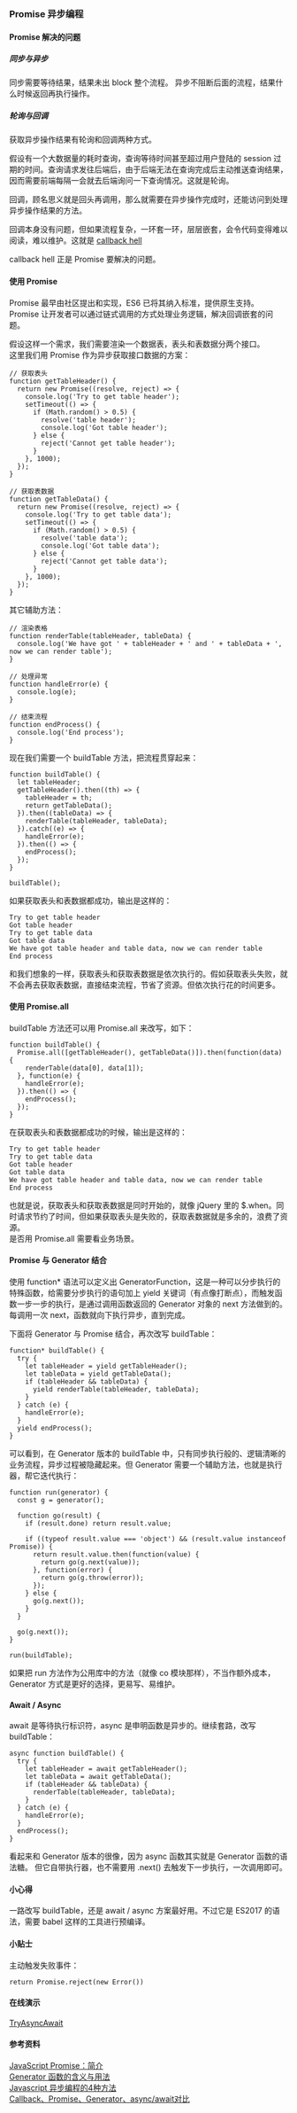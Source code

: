 ### Promise 异步编程

#### Promise 解决的问题

##### 同步与异步

同步需要等待结果，结果未出 block 整个流程。
异步不阻断后面的流程，结果什么时候返回再执行操作。

##### 轮询与回调

获取异步操作结果有轮询和回调两种方式。  

假设有一个大数据量的耗时查询，查询等待时间甚至超过用户登陆的 session  过期的时间。查询请求发往后端后，由于后端无法在查询完成后主动推送查询结果，因而需要前端每隔一会就去后端询问一下查询情况。这就是轮询。

回调，顾名思义就是回头再调用，那么就需要在异步操作完成时，还能访问到处理异步操作结果的方法。

回调本身没有问题，但如果流程复杂，一环套一环，层层嵌套，会令代码变得难以阅读，难以维护。这就是 [callback hell](http://callbackhell.com/)

callback hell 正是 Promise 要解决的问题。

#### 使用 Promise

Promise 最早由社区提出和实现，ES6 已将其纳入标准，提供原生支持。Promise 让开发者可以通过链式调用的方式处理业务逻辑，解决回调嵌套的问题。  

假设这样一个需求，我们需要渲染一个数据表，表头和表数据分两个接口。  
这里我们用 Promise 作为异步获取接口数据的方案：

```
// 获取表头
function getTableHeader() {
  return new Promise((resolve, reject) => {
    console.log('Try to get table header');
    setTimeout(() => {
      if (Math.random() > 0.5) {
        resolve('table header');
        console.log('Got table header');
      } else {
        reject('Cannot get table header');
      }
    }, 1000);
  });
}

// 获取表数据
function getTableData() {
  return new Promise((resolve, reject) => {
    console.log('Try to get table data');
    setTimeout(() => {
      if (Math.random() > 0.5) {
        resolve('table data');
        console.log('Got table data');
      } else {
        reject('Cannot get table data');
      }
    }, 1000);
  });
}
```
其它辅助方法：
```
// 渲染表格
function renderTable(tableHeader, tableData) {
  console.log('We have got ' + tableHeader + ' and ' + tableData + ', now we can render table');
}

// 处理异常
function handleError(e) {
  console.log(e);
}

// 结束流程
function endProcess() {
  console.log('End process');
}
```
现在我们需要一个 buildTable 方法，把流程贯穿起来：
```
function buildTable() {
  let tableHeader;
  getTableHeader().then((th) => {
    tableHeader = th;
    return getTableData();
  }).then((tableData) => {
    renderTable(tableHeader, tableData);
  }).catch((e) => {
    handleError(e);
  }).then(() => {
    endProcess();
  });
}

buildTable();
```
如果获取表头和表数据都成功，输出是这样的：
```
Try to get table header
Got table header
Try to get table data
Got table data
We have got table header and table data, now we can render table
End process
```
和我们想象的一样，获取表头和获取表数据是依次执行的。假如获取表头失败，就不会再去获取表数据，直接结束流程，节省了资源。但依次执行花的时间更多。

#### 使用 Promise.all
buildTable 方法还可以用 Promise.all 来改写，如下：

```
function buildTable() {
  Promise.all([getTableHeader(), getTableData()]).then(function(data) {
    renderTable(data[0], data[1]);
  }, function(e) {
    handleError(e);
  }).then(() => {
    endProcess();
  });
}
```
在获取表头和表数据都成功的时候，输出是这样的：

```
Try to get table header
Try to get table data
Got table header
Got table data
We have got table header and table data, now we can render table
End process
```
也就是说，获取表头和获取表数据是同时开始的，就像 jQuery 里的 $.when。同时请求节约了时间，但如果获取表头是失败的，获取表数据就是多余的，浪费了资源。  
是否用 Promise.all 需要看业务场景。

#### Promise 与 Generator  结合
使用 function* 语法可以定义出 GeneratorFunction，这是一种可以分步执行的特殊函数，给需要分步执行的语句加上 yield 关键词（有点像打断点），而触发函数一步一步的执行，是通过调用函数返回的 Generator 对象的 next 方法做到的。每调用一次 next，函数就向下执行异步，直到完成。  

下面将 Generator 与 Promise 结合，再次改写 buildTable：
```
function* buildTable() {
  try {
    let tableHeader = yield getTableHeader();
    let tableData = yield getTableData();
    if (tableHeader && tableData) {
      yield renderTable(tableHeader, tableData);
    }
  } catch (e) {
    handleError(e);
  }
  yield endProcess();
}
```
可以看到，在 Generator 版本的 buildTable 中，只有同步执行般的、逻辑清晰的业务流程，异步过程被隐藏起来。但 Generator 需要一个辅助方法，也就是执行器，帮它迭代执行：
```
function run(generator) {
  const g = generator();

  function go(result) {
    if (result.done) return result.value;

    if ((typeof result.value === 'object') && (result.value instanceof Promise)) {
      return result.value.then(function(value) {
        return go(g.next(value));
      }, function(error) {
        return go(g.throw(error));
      });
    } else {
      go(g.next());
    }
  }

  go(g.next());
}

run(buildTable);
```
如果把 run 方法作为公用库中的方法（就像 co 模块那样），不当作额外成本，Generator 方式是更好的选择，更易写、易维护。


#### Await / Async
await 是等待执行标识符，async 是申明函数是异步的。继续套路，改写 buildTable：

```
async function buildTable() {
  try {
    let tableHeader = await getTableHeader();
    let tableData = await getTableData();
    if (tableHeader && tableData) {
      renderTable(tableHeader, tableData);
    }
  } catch (e) {
    handleError(e);
  }
  endProcess();
}
```
看起来和 Generator 版本的很像，因为 async 函数其实就是 Generator 函数的语法糖。 但它自带执行器，也不需要用 .next() 去触发下一步执行，一次调用即可。

#### 小心得
一路改写 buildTable，还是 await / async 方案最好用。不过它是 ES2017 的语法，需要 babel 这样的工具进行预编译。

#### 小贴士
主动触发失败事件：

```
return Promise.reject(new Error())
```

#### 在线演示
[TryAsyncAwait](https://codepen.io/PennyOrAmy/full/qYdNEM)  

#### 参考资料
[JavaScript Promise：简介](https://developers.google.com/web/fundamentals/primers/promises)   
[Generator 函数的含义与用法](http://www.ruanyifeng.com/blog/2015/04/generator.html)    
[Javascript 异步编程的4种方法](http://www.ruanyifeng.com/blog/2012/12/asynchronous%EF%BC%BFjavascript.html)  
[Callback、Promise、Generator、async/await对比](https://www.lazycoffee.com/articles/view?id=58ab09eea072b332753d9774)
